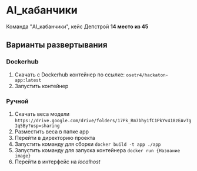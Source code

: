 # AI_кабанчики 
Команда "AI_кабанчики", кейс Депстрой
**14 место из 45**
## Варианты развертывания
### Dockerhub
1. Скачать с Dockerhub контейнер по ссылке: 
   `osetr4/hackaton-app:latest`
2. Запустить контейнер
### Ручной
1. Скачать веса модели  
   `https://drive.google.com/drive/folders/17Pk_Rm7bhy1fC1PkYv418zEAvTgIq5By?usp=sharing`
2. Разместить веса в папке app
3. Перейти в директорию проекта
4. Запустить команду для сборки `docker build -t app ./app`
5. Запустить команду для запуска контейнера `docker run {Название image}`
6. Перейти в интерфейс на _localhost_
